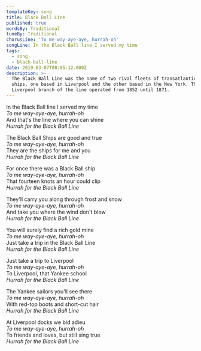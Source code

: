 ```yaml
---
templateKey: song
title: Black Ball Line
published: true
wordsBy: Traditional
tuneBy: Traditional
chorusLine: 'To me way-aye-aye, hurrah-oh'
songLine: In the Black Ball line I served my time
tags:
  - song
  - black-ball-line
date: 2019-03-07T08:05:12.000Z
description: >-
  The Black Ball Line was the name of two rival fleets of transatlantic packet
  ships, one based in Liverpool and the other based in the New York. The
  Liverpool branch of the line operated from 1852 until 1871.
---
```

In the Black Ball line I served my time\
_To me way-aye-aye, hurrah-oh_\
And that's the line where you can shine\
_Hurrah for the Black Ball Line_

The Black Ball Ships are good and true\
_To me way-aye-aye, hurrah-oh_\
They are the ships for me and you\
_Hurrah for the Black Ball Line_

For once there was a Black Ball ship\
_To me way-aye-aye, hurrah-oh_\
That fourteen knots an hour could clip\
_Hurrah for the Black Ball Line_

They'll carry you along through frost and snow\
_To me way-aye-aye, hurrah-oh_\
And take you where the wind don't blow\
_Hurrah for the Black Ball Line_

You will surely find a rich gold mine\
_To me way-aye-aye, hurrah-oh_\
Just take a trip in the Black Ball Line\
_Hurrah for the Black Ball Line_

Just take a trip to Liverpool\
_To me way-aye-aye, hurrah-oh_\
To Liverpool, that Yankee school\
_Hurrah for the Black Ball Line_

The Yankee sailors you'll see there\
_To me way-aye-aye, hurrah-oh_\
With red-top boots and short-cut hair\
_Hurrah for the Black Ball Line_

At Liverpool docks we bid adieu\
_To me way-aye-aye, hurrah-oh_\
To friends and loves, but still sing true\
_Hurrah for the Black Ball Line_
